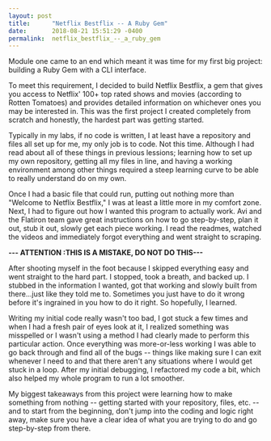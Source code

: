 ```yaml
---
layout: post
title:      "Netflix Bestflix -- A Ruby Gem"
date:       2018-08-21 15:51:29 -0400
permalink:  netflix_bestflix_--_a_ruby_gem
---
```



Module one came to an end which meant it was time for my first big project: building a Ruby Gem with a CLI interface. 

To meet this requirement, I decided to build Netflix Bestflix, a gem that gives you access to Netflix' 100+ top rated shows and movies (according to Rotten Tomatoes) and provides detailed information on whichever ones you may be interested in.  This was the first project I created completely from scratch and honestly, the hardest part was getting started. 

Typically in my labs, if no code is written, I at least have a repository and files all set up for me, my only job is to code. Not this time. Although I had read about all of these things in previous lessions; learning how to set up my own repository, getting all my files in line, and having a working environment among other things required a steep learning curve to be able to really understand do on my own. 

Once I had a basic file that could run, putting out nothing more than "Welcome to Netflix Bestflix," I was at least a little more in my comfort zone. Next, I had to figure out how I wanted this program to actually work. Avi and the Flatiron team gave great instructions on how to go step-by-step, plan it out, stub it out, slowly get each piece working. I read the readmes, watched the videos and immediately forgot everything and went straight to scraping. 

**--- ATTENTION :THIS IS A MISTAKE, DO NOT DO THIS---**

After shooting myself in the foot because I skipped everything easy and went straight to the hard part. I stopped, took a breath, and backed up. I stubbed in the information I wanted, got that working and slowly built from there...just like they told me to. Sometimes you just have to do it wrong before it's ingrained in you how to do it right. So hopefully, I learned. 

Writing my initial code really wasn't too bad, I got stuck a few times and when I had a fresh pair of eyes look at it, I realized something was misspelled or I wasn't using a method I had clearly made to perform this particular action. Once everything was more-or-less working I was able to go back through and find all of the bugs -- things like making sure I can exit whenever I need to and that there aren't any situations where I would get stuck in a loop. After my initial debugging, I refactored my code a bit, which also helped my whole program to run a lot smoother. 

My biggest takeaways from this project were learning how to make something from nothing -- getting started with your repository, files, etc. --and to start from the beginning, don't jump into the coding and logic right away, make sure you have a clear idea of what you are trying to do and go step-by-step from there. 
